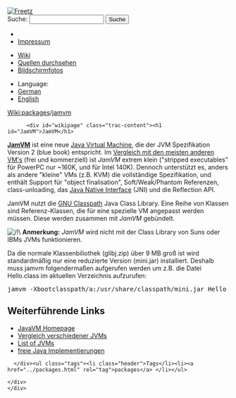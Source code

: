 <!DOCTYPE html PUBLIC "-//W3C//DTD XHTML 1.0 Strict//EN" "http://www.w3.org/TR/xhtml1/DTD/xhtml1-strict.dtd">
<html xmlns="http://www.w3.org/1999/xhtml">

  <head>
    <title>
      packages/jamvm – Freetz
    </title>
      <meta http-equiv="Content-Type" content="text/html; charset=UTF-8" />
      <meta http-equiv="X-UA-Compatible" content="IE=edge" />
    <!--[if IE]><script type="text/javascript">
      if (/^#__msie303:/.test(window.location.hash))
        window.location.replace(window.location.hash.replace(/^#__msie303:/, '#'));
    </script><![endif]-->
        <link rel="search" href="/search" />
        <link rel="help" href="../TracGuide.html" />
        <link rel="alternate" href="jamvm%3Fformat=txt" type="text/x-trac-wiki" title="Reiner Text" />
        <link rel="up" href="../packages.html" title="Übergeordnete Wiki-Seite anzeigen" />
        <link rel="start" href="/wiki" />
        <link rel="stylesheet" href="../../chrome/common/css/trac.css" type="text/css" /><link rel="stylesheet" href="../../chrome/common/css/wiki.css" type="text/css" /><link rel="stylesheet" href="../../chrome/wikiextras/css/phrases.css" type="text/css" /><link rel="stylesheet" href="../../chrome/wikiextras/css/boxes.css" type="text/css" /><link rel="stylesheet" href="../../chrome/wikiextras/css/boxes-300.css" type="text/css" /><link rel="stylesheet" href="../../chrome/wikiextras/css/boxes-narrow-toc.css" type="text/css" /><link rel="stylesheet" href="../../wikicss.css" type="text/css" /><link rel="stylesheet" href="../../chrome/tags/css/tractags.css" type="text/css" /><link rel="stylesheet" href="../../chrome/wikinegotiator/css/langmenu-ctxnav.css" type="text/css" />
        <link rel="shortcut icon" href="/favicon.ico" type="image/x-icon" />
        <link rel="icon" href="/favicon.ico" type="image/x-icon" />
      <link type="application/opensearchdescription+xml" rel="search" href="/search/opensearch" title="Freetz durchsuchen" />
      <script type="text/javascript" charset="utf-8" src="../../chrome/common/js/jquery.js"></script>
      <script type="text/javascript" charset="utf-8" src="../../chrome/common/js/babel.js"></script>
      <script type="text/javascript" charset="utf-8" src="../../chrome/common/js/messages/de.js"></script>
      <script type="text/javascript" charset="utf-8" src="../../chrome/common/js/trac.js"></script>
      <script type="text/javascript" charset="utf-8" src="../../chrome/common/js/search.js"></script>
      <script type="text/javascript" charset="utf-8" src="../../chrome/common/js/folding.js"></script>
    <script type="text/javascript">
      jQuery(document).ready(function($) {
        $("#content").find("h1,h2,h3,h4,h5,h6").addAnchor(_("Link to this section"));
        $("#content").find(".wikianchor").each(function() {
          $(this).addAnchor(babel.format(_("Link to #%(id)s"), {id: $(this).attr('id')}));
        });
        $(".foldable").enableFolding(true, true);
      });
    </script>
  </head>
  <body>
    <div id="banner">
      <div id="header">
        <a id="logo" href="/wiki"><img src="../../chrome/common/freetz_motd.png" alt="Freetz" /></a>
      </div>
      <form id="search" action="https://www.google.com/search" method="get" onsubmit="; this.elements.namedItem('q').value = this.elements.namedItem('oq').value + ' site:freetz.github.io'">
        <div>
          <label for="proj-search">Suche:</label>
          <input type="text" id="proj-search" name="oq" size="18" value="" />
          <input type="hidden" name="q" value="" />
          <input type="submit" value="Suche" />
        </div>
      </form>
      <div id="metanav" class="nav">
    <ul>
      <li class="first"><li class="last"><a href="../Impressum.html">Impressum</a></li>
    </ul>
  </div>
    </div>
    <div id="mainnav" class="nav">
    <ul>
      <li class="first active"><a href="/wiki">Wiki</a></li><li><a href="https://github.com/Freetz-NG/freetz-ng/commits/master">Quellen durchsehen</a></li><li class="last"><a href="/screenshots">Bildschirmfotos</a></li>
    </ul>
  </div>
    <div id="langmenu"><ul><li class="first"><span title="Select a language of wiki content">Language:</span></li><li class=" active"><a class="" href="jamvm.html" title="displaying language (default)">German</a></li><li class=" last"><a class=" notexist" href="/wiki/packages/jamvm.en" title="(not available)">English</a></li></ul></div><p /><div id="main">
      <div id="pagepath" class="noprint">
  <a class="pathentry first" title="Zeige WikiStart an" href="/wiki">Wiki:</a><a class="pathentry" href="../packages.html" title="Zeige packages an">packages</a><span class="pathentry sep">/</span><a class="pathentry" href="jamvm.html" title="Zeige packages/jamvm an">jamvm</a>
</div>
    <div id="content" class="wiki">
      <div class="wikipage searchable">

          <div id="wikipage" class="trac-content"><h1 id="JamVM">JamVM</h1>
<p>
<strong><a class="ext-link" href="http://jamvm.sourceforge.net/"><span class="icon">​</span>JamVM</a></strong> ist eine neue <a class="ext-link" href="http://en.wikipedia.org/wiki/Java_Virtual_Machine"><span class="icon">​</span>Java Virtual Machine</a>, die der JVM Spezifikation Version 2 (blue book) entspricht. Im <a class="ext-link" href="http://bugblogger.com/java-vms-compared-160/"><span class="icon">​</span>Vergleich mit den meisten anderen VM's</a> (frei und kommerziell) ist <em>JamVM</em> extrem klein ("stripped executables" für PowerPC nur ~160K, und für Intel 140K). Dennoch unterstützt es, anders als andere "kleine" VMs (z.B. KVM) die vollständige Spezifikation, und enthält Support für "object finalisation", Soft/Weak/Phantom Referenzen, class-unloading, das <a class="ext-link" href="http://de.wikipedia.org/wiki/Java_Native_Interface"><span class="icon">​</span>Java Native Interface</a> (JNI) und die Reflection API.
</p>
<p>
JamVM nutzt die <a class="ext-link" href="http://de.wikipedia.org/wiki/GNU_Classpath"><span class="icon">​</span>GNU Classpath</a> Java Class Library. Eine Reihe von Klassen sind Referenz-Klassen, die für eine spezielle VM angepasst werden müssen. Diese werden zusammen mit <em>JamVM</em> gebündelt.
</p>
<p>
<img src="../../chrome/wikiextras-icons-16/exclamation.png" style="vertical-align: text-bottom" alt="/!\" /> <strong>Anmerkung:</strong> <em>JamVM</em> wird nicht mit der Class Library von Suns oder IBMs JVMs funktionieren.
</p>
<p>
Da die normale Klassenbiliothek (glibj.zip) über 9 MB groß ist wird standardmäßig nur eine reduzierte Version (mini.jar) installiert. Deshalb muss jamvm folgendermaßen aufgerufen werden um z.B. die Datei Hello.class im aktuellen Verzeichnis aufzurufen:
</p>
<pre class="wiki">
jamvm -Xbootclasspath/a:/usr/share/classpath/mini.jar Hello
</pre><h2 id="WeiterführendeLinks">Weiterführende Links</h2>
<ul><li><a class="ext-link" href="http://jamvm.sourceforge.net/"><span class="icon">​</span>JavaVM Homepage</a>
</li><li><a class="ext-link" href="http://bugblogger.com/java-vms-compared-160/"><span class="icon">​</span>Vergleich verschiedener JVMs</a>
</li><li><a class="ext-link" href="http://en.wikipedia.org/wiki/List_of_Java_virtual_machines"><span class="icon">​</span>List of JVMs</a>
</li><li><a class="ext-link" href="http://en.wikipedia.org/wiki/Free_Java_implementations"><span class="icon">​</span>freie Java Implementierungen</a>
</li></ul></div>

      </div><ul class="tags"><li class="header">Tags</li><li><a href="../packages.html" rel="tag">packages</a> </li></ul>

    </div>
    </div>
  </body>
</html>
